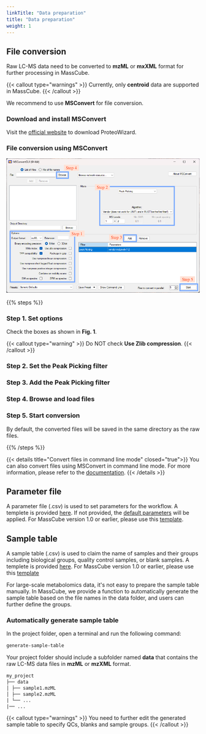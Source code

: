 ```yaml
---
linkTitle: "Data preparation"
title: "Data preparation"
weight: 1
---
```


## File conversion

Raw LC-MS data need to be converted to **mzML** or **mxXML** format for further processing in MassCube.

{{< callout type="warnings" >}}
Currently, only **centroid** data are supported in MassCube.
{{< /callout >}}

We recommend to use **MSConvert** for file conversion.

### Download and install MSConvert

Visit the [official website](https://proteowizard.sourceforge.io/download.html) to download ProteoWizard.

### File conversion using MSConvert

![](MSConvert.png "Fig. 1. MSConvert GUI")

{{% steps %}}

### Step 1. Set options

Check the boxes as shown in **Fig. 1**.

{{< callout type="warning" >}}
Do NOT check **Use Zlib compression**.
{{< /callout >}}

### Step 2. Set the Peak Picking filter

### Step 3. Add the Peak Picking filter

### Step 4. Browse and load files

### Step 5. Start conversion

By default, the converted files will be saved in the same directory as the raw files.

{{% /steps %}}

{{< details title="Convert files in command line mode" closed="true">}}
You can also convert files using MSConvert in command line mode. For more information, please refer to the [documentation](https://proteowizard.sourceforge.io/tools/msconvert.html).
{{< /details >}}

## Parameter file

A parameter file (.csv) is used to set parameters for the workflow. A templete is provided [here](https://github.com/huaxuyu/masscubedocs/blob/main/content/docs/parameters.csv). If not provided, the [default parameters](../parameters) will be applied. For MassCube version 1.0 or earlier, please use this [template](https://github.com/huaxuyu/masscubedocs/blob/main/content/docs/parameters_ver1.csv).

## Sample table

A sample table (.csv) is used to claim the name of samples and their groups including biological groups, quality control samples, or blank samples. A templete is provided [here](https://github.com/huaxuyu/masscubedocs/blob/main/content/docs/sample_table.csv). For MassCube version 1.0 or earlier, please use this [template](https://github.com/huaxuyu/masscubedocs/blob/main/content/docs/sample_table_ver1.csv)

For large-scale metabolomics data, it's not easy to prepare the sample table manually. In MassCube, we provide a function to automatically generate the sample table based on the file names in the data folder, and users can further define the groups.

### Automatically generate sample table

In the project folder, open a terminal and run the following command:

```bash
generate-sample-table
```

Your project folder should include a subfolder named **data** that contains the raw LC-MS data files in **mzML** or **mzXML** format.

```
my_project
├── data
│ ├── sample1.mzML
│ ├── sample2.mzML
| └── ...
|── ...
```

{{< callout type="warnings" >}}
You need to further edit the generated sample table to specify QCs, blanks and sample groups.
{{< /callout >}}
